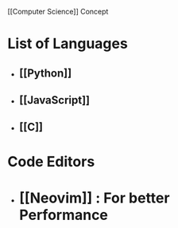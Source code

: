 [[Computer Science]] Concept


# List of Languages

- ## [[Python]]
- ## [[JavaScript]]
- ## [[C]]

# Code Editors

- # [[Neovim]] : For better Performance